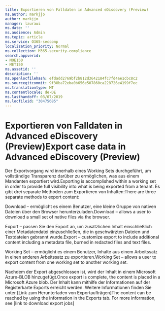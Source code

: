 ```yaml
---
title: Exportieren von Falldaten in Advanced eDiscovery (Preview)
ms.author: markjjo
author: markjjo
manager: laurawi
ms.date: ''
ms.audience: Admin
ms.topic: article
ms.service: O365-seccomp
localization_priority: Normal
ms.collection: M365-security-compliance
search.appverid:
- MOE150
- MET150
ms.assetid: ''
description: ''
ms.openlocfilehash: efdadd2769bf2b812d3642184fc7fd4ae1cbc8c2
ms.sourcegitcommit: 9f38ba72eba0b656e507860ca228726e4199f7ec
ms.translationtype: MT
ms.contentlocale: de-DE
ms.lasthandoff: 03/07/2019
ms.locfileid: "30475685"
---
```

# <a name="export-case-data-in-advanced-ediscovery-preview"></a><span data-ttu-id="af60a-102">Exportieren von Falldaten in Advanced eDiscovery (Preview)</span><span class="sxs-lookup"><span data-stu-id="af60a-102">Export case data in Advanced eDiscovery (Preview)</span></span>

<span data-ttu-id="af60a-103">Der Exportvorgang wird innerhalb eines Working Sets durchgeführt, um vollständige Transparenz darüber zu ermöglichen, was aus einem Mandanten exportiert wird.</span><span class="sxs-lookup"><span data-stu-id="af60a-103">Exporting is accomplished within a working set in order to provide full visibility into what is being exported from a tenant.</span></span> <span data-ttu-id="af60a-104">Es gibt drei separate Methoden zum Exportieren von Inhalten:</span><span class="sxs-lookup"><span data-stu-id="af60a-104">There are three separate methods to export content:</span></span>

<span data-ttu-id="af60a-105">Download – ermöglicht es einem Benutzer, eine kleine Gruppe von nativen Dateien über den Browser herunterzuladen.</span><span class="sxs-lookup"><span data-stu-id="af60a-105">Download – allows a user to download a small set of native files via the browser.</span></span>

<span data-ttu-id="af60a-106">Export – passen Sie den Export an, um zusätzlichen Inhalt einschließlich einer Metadatendatei einzuschließen, die in geschwärzten Dateien und Textdateien gebrannt wurde.</span><span class="sxs-lookup"><span data-stu-id="af60a-106">Export – customize export to include additional content including a metadata file, burned in redacted files and text files.</span></span>

<span data-ttu-id="af60a-107">Working Set – ermöglicht es einem Benutzer, Inhalte aus einem Arbeitssatz in einen anderen Arbeitssatz zu exportieren.</span><span class="sxs-lookup"><span data-stu-id="af60a-107">Working Set – allows a user to export content from one working set to another working set.</span></span>

<span data-ttu-id="af60a-108">Nachdem der Export abgeschlossen ist, wird der Inhalt in einem Microsoft Azure-BLOB hinzugefügt.</span><span class="sxs-lookup"><span data-stu-id="af60a-108">Once export is complete, the content is placed in a Microsoft Azure blob.</span></span> <span data-ttu-id="af60a-109">Der Inhalt kann mithilfe der Informationen auf der Registerkarte Exports erreicht werden. Weitere Informationen finden Sie unter \[Link zum Herunterladen von Exportaufträgen\]</span><span class="sxs-lookup"><span data-stu-id="af60a-109">The content can be reached by using the information in the Exports tab. For more information, see \[link to download export jobs\]</span></span>